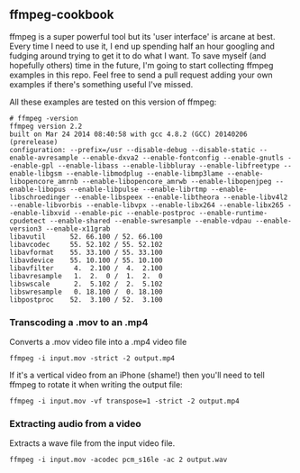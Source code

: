## ffmpeg-cookbook

ffmpeg is a super powerful tool but its 'user interface' is arcane at best.
Every time I need to use it, I end up spending half an hour googling and
fudging around trying to get it to do what I want. To save myself (and
hopefully others) time in the future, I'm going to start collecting ffmpeg
examples in this repo. Feel free to send a pull request adding your own
examples if there's something useful I've missed.

All these examples are tested on this version of ffmpeg:

```
# ffmpeg -version
ffmpeg version 2.2
built on Mar 24 2014 08:40:58 with gcc 4.8.2 (GCC) 20140206 (prerelease)
configuration: --prefix=/usr --disable-debug --disable-static --enable-avresample --enable-dxva2 --enable-fontconfig --enable-gnutls --enable-gpl --enable-libass --enable-libbluray --enable-libfreetype --enable-libgsm --enable-libmodplug --enable-libmp3lame --enable-libopencore_amrnb --enable-libopencore_amrwb --enable-libopenjpeg --enable-libopus --enable-libpulse --enable-librtmp --enable-libschroedinger --enable-libspeex --enable-libtheora --enable-libv4l2 --enable-libvorbis --enable-libvpx --enable-libx264 --enable-libx265 --enable-libxvid --enable-pic --enable-postproc --enable-runtime-cpudetect --enable-shared --enable-swresample --enable-vdpau --enable-version3 --enable-x11grab
libavutil      52. 66.100 / 52. 66.100
libavcodec     55. 52.102 / 55. 52.102
libavformat    55. 33.100 / 55. 33.100
libavdevice    55. 10.100 / 55. 10.100
libavfilter     4.  2.100 /  4.  2.100
libavresample   1.  2.  0 /  1.  2.  0
libswscale      2.  5.102 /  2.  5.102
libswresample   0. 18.100 /  0. 18.100
libpostproc    52.  3.100 / 52.  3.100
```

### Transcoding a .mov to an .mp4
Converts a .mov video file into a .mp4 video file
```
ffmpeg -i input.mov -strict -2 output.mp4
```

If it's a vertical video from an iPhone (shame!) then you'll need to tell
ffmpeg to rotate it when writing the output file:

```
ffmpeg -i input.mov -vf transpose=1 -strict -2 output.mp4
```

### Extracting audio from a video
Extracts a wave file from the input video file.
```
ffmpeg -i input.mov -acodec pcm_s16le -ac 2 output.wav
```
